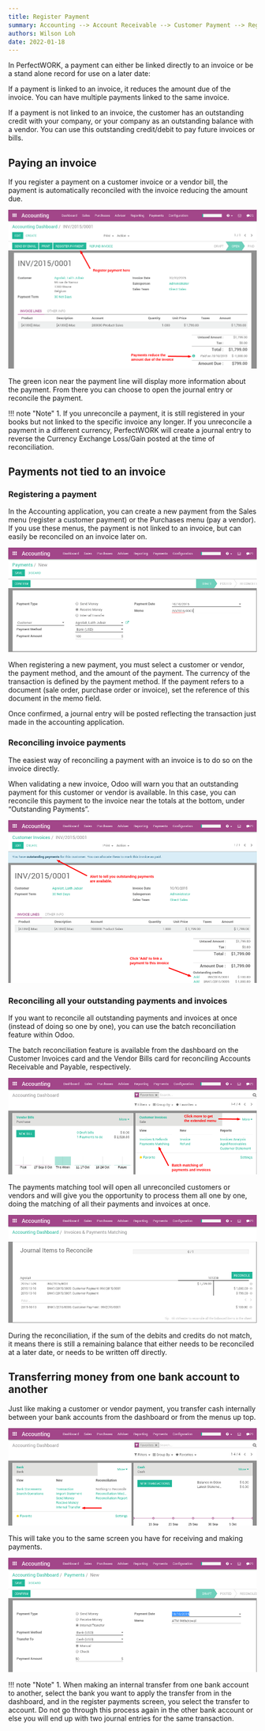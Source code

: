 ```yaml
---
title: Register Payment
summary: Accounting --> Account Receivable --> Customer Payment --> Register Payment
authors: Wilson Loh
date: 2022-01-18
---
```

In PerfectWORK, a payment can either be linked directly to an invoice or be a stand alone record for use on a later date:

If a payment is linked to an invoice, it reduces the amount due of the invoice. You can have multiple payments linked to the same invoice.

If a payment is not linked to an invoice, the customer has an outstanding credit with your company, or your company as an outstanding balance with a vendor. You can use this outstanding credit/debit to pay future invoices or bills.

## Paying an invoice
If you register a payment on a customer invoice or a vendor bill, the payment is automatically reconciled with the invoice reducing the amount due.

![](2022-01-18-18-03-29.png)

The green icon near the payment line will display more information about the payment. From there you can choose to open the journal entry or reconcile the payment.

!!! note "Note"
    1. If you unreconcile a payment, it is still registered in your books but not linked to the specific invoice any longer. If you unreconcile a payment in a different currency, PerfectWORK will create a journal entry to reverse the Currency Exchange Loss/Gain posted at the time of reconciliation.

## Payments not tied to an invoice
### Registering a payment
In the Accounting application, you can create a new payment from the Sales menu (register a customer payment) or the Purchases menu (pay a vendor). If you use these menus, the payment is not linked to an invoice, but can easily be reconciled on an invoice later on.

![](2022-01-18-18-04-43.png)

When registering a new payment, you must select a customer or vendor, the payment method, and the amount of the payment. The currency of the transaction is defined by the payment method. If the payment refers to a document (sale order, purchase order or invoice), set the reference of this document in the memo field.

Once confirmed, a journal entry will be posted reflecting the transaction just made in the accounting application.

### Reconciling invoice payments
The easiest way of reconciling a payment with an invoice is to do so on the invoice directly.

When validating a new invoice, Odoo will warn you that an outstanding payment for this customer or vendor is available. In this case, you can reconcile this payment to the invoice near the totals at the bottom, under “Outstanding Payments”.

![](2022-01-18-18-05-12.png)

### Reconciling all your outstanding payments and invoices
If you want to reconcile all outstanding payments and invoices at once (instead of doing so one by one), you can use the batch reconciliation feature within Odoo.

The batch reconciliation feature is available from the dashboard on the Customer Invoices card and the Vendor Bills card for reconciling Accounts Receivable and Payable, respectively.

![](2022-01-18-18-05-32.png)

The payments matching tool will open all unreconciled customers or vendors and will give you the opportunity to process them all one by one, doing the matching of all their payments and invoices at once.

![](2022-01-18-18-05-46.png)

During the reconciliation, if the sum of the debits and credits do not match, it means there is still a remaining balance that either needs to be reconciled at a later date, or needs to be written off directly.

## Transferring money from one bank account to another
Just like making a customer or vendor payment, you transfer cash internally between your bank accounts from the dashboard or from the menus up top.

![](2022-01-18-18-06-16.png)

This will take you to the same screen you have for receiving and making payments.

![](2022-01-18-18-06-36.png)

!!! note "Note"
    1. When making an internal transfer from one bank account to another, select the bank you want to apply the transfer from in the dashboard, and in the register payments screen, you select the transfer to account. Do not go through this process again in the other bank account or else you will end up with two journal entries for the same transaction.